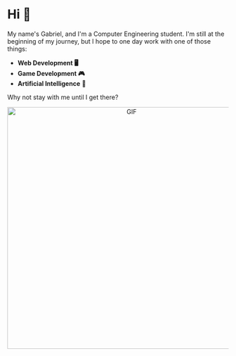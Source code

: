# Hi 👋

My name's Gabriel, and I'm a Computer Engineering student. I'm still at the beginning of my journey, but I hope to one day work with one of those things:

- <b>Web Development 🖥️
- Game Development 🎮
- Artificial Intelligence</b> 🤖

Why not stay with me until I get there?

<div align="center">
<img hight="400" width="550" alt="GIF" align="center" src="https://64.media.tumblr.com/1f35d38b27d6d62507fafce6dfca8382/a812b236aa921c27-8b/s1280x1920/6880e3a3df3b584d69bc9efc41c1dfe022aabd90.gif">
</div>
